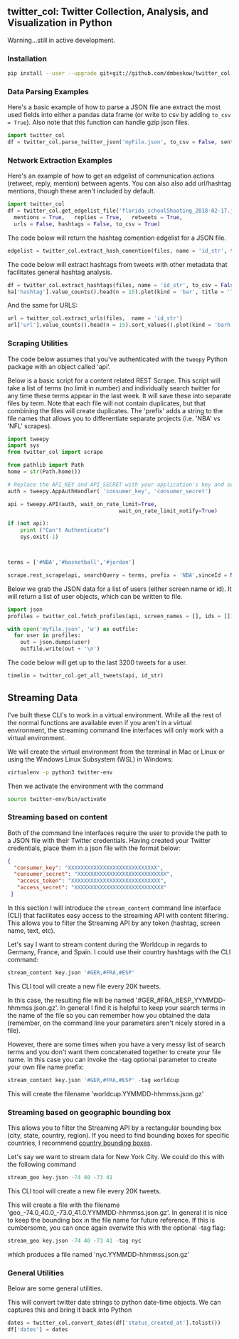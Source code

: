 ## twitter_col: Twitter Collection, Analysis, and Visualization in Python

Warning...still in active development.

### Installation

```bash
pip install --user --upgrade git+git://github.com/dmbeskow/twitter_col.git
```

### Data Parsing Examples

Here's a basic example of how to parse a JSON file ane extract the most used fields
into either a pandas data frame (or write to csv by adding `to_csv = True`).  Also
note that this function can handle gzip json files.

```python
import twitter_col
df = twitter_col.parse_twitter_json('myFile.json', to_csv = False, sentiment = False)
```
### Network Extraction Examples

Here's an example of how to get an edgelist of communication actions (retweet, reply, mention) between agents.  You can also  also add url/hashtag mentions, though these aren't included by default.

```python
import twitter_col
df = twitter_col.get_edgelist_file('florida_schoolShooting_2018-02-17.json',
  mentions = True,   replies = True,   retweets = True,
  urls = False, hashtags = False, to_csv = True)
```
The code below will return the hashtag comention edgelist for a JSON file.

```python
edgelist = twitter_col.extract_hash_comention(files, name = 'id_str', to_csv = False)
```
The code below will extract hashtags from tweets with other metadata that facilitates general hashtag analysis.

```python
df = twitter_col.extract_hashtags(files, name = 'id_str', to_csv = False)
ha['hashtag'].value_counts().head(n = 15).plot(kind = 'bar', title = 'Top Hashtags')
```

And the same for URLS:

```python
url = twitter_col.extract_urls(files,  name = 'id_str')
url['url'].value_counts().head(n = 15).sort_values().plot(kind = 'barh', title = 'Top 15 URLs')

```

### Scraping Utilities

The code below assumes that you've authenticated with the `tweepy` Python package with an object called 'api'.  

Below is a basic script for a content related REST Scrape.  This script will take a list of terms (no limit in number) and individually search twitter for any time these terms appear in the last week.  It will save these into separate files by term.  Note that each file will not contain duplicates, but that combining the files will create duplicates.  The 'prefix' adds a string to the file names that allows you to differentiate separate projects (i.e. 'NBA' vs 'NFL' scrapes).

```python
import tweepy
import sys
from twitter_col import scrape

from pathlib import Path
home = str(Path.home())

# Replace the API_KEY and API_SECRET with your application's key and secret.
auth = tweepy.AppAuthHandler( 'consumer_key', 'consumer_secret')

api = tweepy.API(auth, wait_on_rate_limit=True,
                                   wait_on_rate_limit_notify=True)

if (not api):
    print ("Can't Authenticate")
    sys.exit(-1)



terms = ['#NBA','#basketball','#jordan']

scrape.rest_scrape(api, searchQuery = terms, prefix = 'NBA',sinceId = None, max_id = -1 )


```



Below we grab the JSON data for a list of users (either screen name or id).  It will return a list of user objects, which can be written to file.

```python
import json
profiles = twitter_col.fetch_profiles(api, screen_names = [], ids = [])

with open('myfile.json', 'w') as outfile:
  for user in profiles:
    out = json.dumps(user)
    outfile.write(out + '\n')
```

The code below will get up to the last 3200 tweets for a user.

```python
timelin = twitter_col.get_all_tweets(api, id_str)                     
```

## Streaming Data

I've built these CLI's to work in a virtual environment.  While all the rest of the normal functions are available even if you aren't in a virtual environment, the streaming command line interfaces will only work with a virtual environment.  

We will create the virtual environment from the terminal in Mac or Linux or using the Windows Linux Subsystem (WSL) in Windows:

```bash
virtualenv -p python3 twitter-env
```

Then we activate the environment with the command

```bash
source twitter-env/bin/activate
```



### Streaming based on content

Both of the command line interfaces require the user to provide the path to a JSON file with their Twitter credentials.  Having created your Twitter credentials, place them in a json file with the format below:

```json
{
  "consumer_key": "XXXXXXXXXXXXXXXXXXXXXXXXXXXX",
  "consumer_secret": "XXXXXXXXXXXXXXXXXXXXXXXXXXXX",
   "access_token": "XXXXXXXXXXXXXXXXXXXXXXXXXXXX",
   "access_secret": "XXXXXXXXXXXXXXXXXXXXXXXXXXXX"
 }

```

In this section I will introduce the `stream_content` command line interface (CLI) that facilitates easy access to the streaming API with content filtering.  This allows you to filter the Streaming API by any token (hashtag, screen name, text, etc).

Let's say I want to stream content during the Worldcup in regards to Germany, France, and Spain.  I could use their country hashtags with the CLI command:


```python
stream_content key.json '#GER,#FRA,#ESP'
```

This CLI tool will create a new file every 20K tweets.  

In this case, the resulting file will be named '#GER_#FRA_#ESP_YYMMDD-hhmmss.json.gz'.  In general I find it is helpful to keep your search terms in the name of the file so you can remember how you obtained the data (remember, on the command line your parameters aren't nicely stored in a file).  

However, there are some times when you have a very messy list of search terms and you don't want them concatenated together to create your file name.  In this case you can invoke the -tag optional parameter to create your own file name prefix:


```python
stream_content key.json '#GER,#FRA,#ESP' -tag worldcup
```

This will create the filename 'worldcup.YYMMDD-hhmmss.json.gz'  

### Streaming based on geographic bounding box

 This allows you to filter the Streaming API by a rectangular bounding box (city, state, country, region).  If you need to find bounding boxes for specific countries, I recommend [country bounding boxes](https://gist.github.com/graydon/11198540).  

Let's say we want to stream data for New York City.  We could do this with the following command


```python
stream_geo key.json -74 40 -73 41
```

This CLI tool will create a new file every 20K tweets.  

This will create a file with the filename 'geo_-74.0_40.0_-73.0_41.0.YYMMDD-hhmmss.json.gz'.  In general it is nice to keep the bounding box in the file name for future reference.  If this is cumbersome, you can once again overwite this with the optional -tag flag:


```python
stream_geo key.json -74 40 -73 41 -tag nyc
```

which produces a file named 'nyc.YYMMDD-hhmmss.json.gz'



### General Utilities

Below are some general utilities.

This will convert twitter date strings to python date-time objects.  We can captures this and bring it back into Python

```python
dates = twitter_col.convert_dates(df['status_created_at'].tolist())
df['dates'] = dates
```
